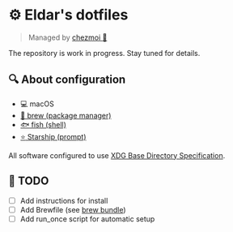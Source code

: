 # :gear: Eldar's dotfiles

> Managed by [chezmoi 🤖](https://www.chezmoi.io/)

The repository is work in progress. Stay tuned for details.

## :mag: About configuration

- :computer: macOS
- [:beer: brew (package manager)](https://brew.sh/)
- [:fish: fish (shell)](https://fishshell.com/)
- [:star: Starship (prompt)](https://starship.rs/)

All software configured to use [XDG Base Directory Specification](https://wiki.archlinux.org/title/XDG_Base_Directory).

## :pushpin: TODO

- [ ] Add instructions for install
- [ ] Add Brewfile (see [brew bundle](https://github.com/Homebrew/homebrew-bundle))
- [ ] Add run_once script for automatic setup
